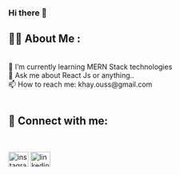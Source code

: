 ### Hi there 👋

<!--
**oussKhayi/ousskhayi** is a ✨ _special_ ✨ repository because its `README.md` (this file) appears on your GitHub profile.

--> 
<h2>
🙋‍♂ About Me :</h2>
  <br/>
🌱 I’m currently learning MERN Stack technologies <br/>
💬 Ask me about React Js or anything.. <br/>
📫 How to reach me: khay.ouss@gmail.com <br/>
<br/>
<h2>  
📱 Connect with me: 
</h2>
<br/>
<p align="left" dir="auto">
<a href="https://instagram.com/ousskhayi" rel="nofollow"><img align="center" src="https://raw.githubusercontent.com/rahuldkjain/github-profile-readme-generator/master/src/images/icons/Social/instagram.svg" alt="instagram" height="30" width="40" style="max-width: 100%;"></a>
<a href="https://www.linkedin.com/in/ousskhayi" rel="nofollow"><img align="center" src="https://raw.githubusercontent.com/rahuldkjain/github-profile-readme-generator/master/src/images/icons/Social/linked-in-alt.svg" alt="linkedin" height="30" width="40" style="max-width: 100%;"></a>
</p>
